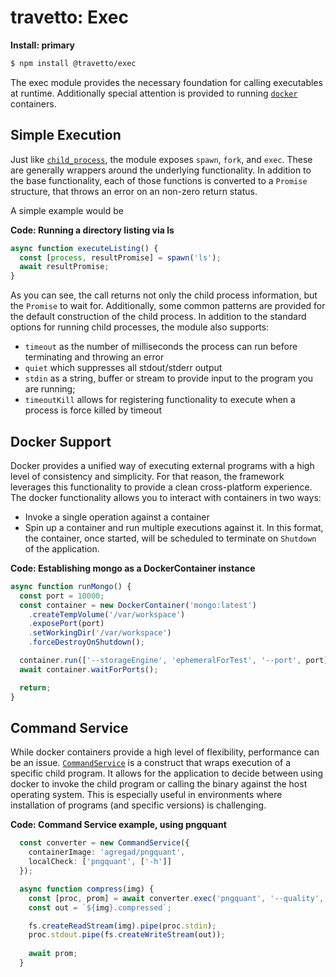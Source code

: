 travetto: Exec
===

**Install: primary**
```bash
$ npm install @travetto/exec
```

The exec module provides the necessary foundation for calling executables at runtime. Additionally special attention is provided to running [`docker`](https://www.docker.com/community-edition) containers.

## Simple Execution
Just like [`child_process`](https://www.docker.com/community-edition), the module exposes ```spawn```, ```fork```, and ```exec```.  These are generally wrappers around the underlying functionality.  In addition to the base functionality, each of those functions is converted to a ```Promise``` structure, that throws an error on an non-zero return status.

A simple example would be

**Code: Running a directory listing via ls**
```typescript
async function executeListing() {
  const [process, resultPromise] = spawn('ls');
  await resultPromise;
}
```

As you can see, the call returns not only the child process information, but the ```Promise``` to wait for.  Additionally, some common patterns are provided for the default construction of the child process. In addition to the standard options for running child processes, the module also supports:
* `timeout` as the number of milliseconds the process can run before terminating and throwing an error
* `quiet` which suppresses all stdout/stderr output
* `stdin` as a string, buffer or stream to provide input to the program you are running;
* `timeoutKill` allows for registering functionality to execute when a process is force killed by timeout

## Docker Support
Docker provides a unified way of executing external programs with a high level of consistency and simplicity.  For that reason, the framework leverages this functionality to provide a clean cross-platform experience.  The docker functionality allows you to interact with containers in two ways:
* Invoke a single operation against a container
* Spin up a container and run multiple executions against it.  In this format, the container, once started, will be scheduled to terminate on ```Shutdown``` of the application. 

**Code: Establishing mongo as a DockerContainer instance**
```typescript
async function runMongo() {
  const port = 10000;
  const container = new DockerContainer('mongo:latest')
    .createTempVolume('/var/workspace')
    .exposePort(port)
    .setWorkingDir('/var/workspace')
    .forceDestroyOnShutdown();

  container.run(['--storageEngine', 'ephemeralForTest', '--port', port]);
  await container.waitForPorts();

  return;
}
```

## Command Service
While docker containers provide a high level of flexibility, performance can be an issue.  [```CommandService```](./src/command.ts) is a construct that wraps execution of a specific child program.  It allows for the application to decide between using docker to invoke the child program or calling the binary against the host operating system.  This is especially useful in environments where installation of programs (and specific versions) is challenging.

**Code: Command Service example, using pngquant**
```typescript
  const converter = new CommandService({
    containerImage: 'agregad/pngquant',
    localCheck: ['pngquant', ['-h']]
  });

  async function compress(img) {
    const [proc, prom] = await converter.exec('pngquant', '--quality', '40-80', '--speed 1', '--force', '-');
    const out = `${img}.compressed`;

    fs.createReadStream(img).pipe(proc.stdin);
    proc.stdout.pipe(fs.createWriteStream(out));
    
    await prom;
  }
```
